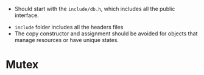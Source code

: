 * Should start with the `include/db.h`, which includes all the public interface.
- `include` folder includes all the headers files
- The copy constructor and assignment should be avoided for objects that manage resources or have unique states.


# Mutex
